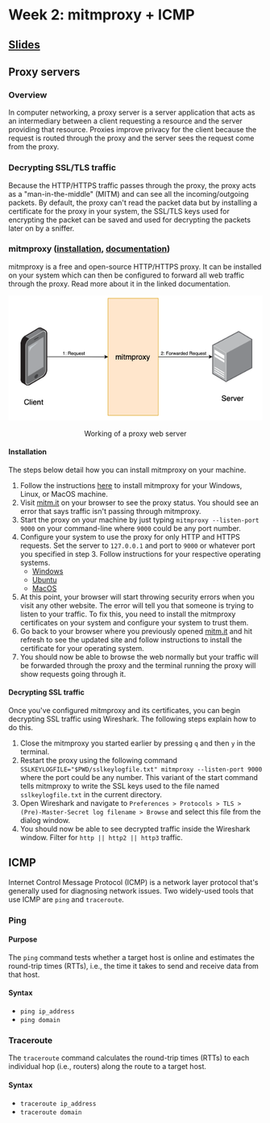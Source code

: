 # Week 2: mitmproxy + ICMP
## [Slides](https://docs.google.com/presentation/d/1vUyNbqYavZbgM2SPJbEWxwJ60Z-ywxdZp5qm539f-7Q/edit?usp=sharing)

## Proxy servers

### Overview
In computer networking, a proxy server is a server application that acts as an intermediary between a client requesting a resource and the server providing that resource. Proxies improve privacy for the client because the request is routed through the proxy and the server sees the request come from the proxy.

### Decrypting SSL/TLS traffic
Because the HTTP/HTTPS traffic passes through the proxy, the proxy acts as a "man-in-the-middle" (MITM) and can see all the incoming/outgoing packets. By default, the proxy can't read the packet data but by installing a certificate for the proxy in your system, the SSL/TLS keys used for encrypting the packet can be saved and used for decrypting the packets later on by a sniffer.

### mitmproxy ([installation](https://docs.mitmproxy.org/stable/overview-installation/), [documentation](https://docs.mitmproxy.org/stable/))

mitmproxy is a free and open-source HTTP/HTTPS proxy. It can be installed on your system which can then be configured to forward all web traffic through the proxy. Read more about it in the linked documentation.

<img src="img/mitmproxy.png">
<p align="center">Working of a proxy web server</p>

#### Installation
The steps below detail how you can install mitmproxy on your machine.

1. Follow the instructions [here](https://docs.mitmproxy.org/stable/overview-installation/) to install mitmproxy for your Windows, Linux, or MacOS machine.
2. Visit [mitm.it](https://mitm.it) on your browser to see the proxy status. You should see an error that says traffic isn't passing through mitmproxy.
3. Start the proxy on your machine by just typing `mitmproxy --listen-port 9000` on your command-line where `9000` could be any port number.
4. Configure your system to use the proxy for only HTTP and HTTPS requests. Set the server to `127.0.0.1` and port to `9000` or whatever port you specified in step 3. Follow instructions for your respective operating systems.
   - [Windows](https://oxylabs.io/resources/integrations/windows)
   - [Ubuntu](https://oxylabs.io/resources/integrations/ubuntu)
   - [MacOS](https://oxylabs.io/resources/integrations/mac)
5. At this point, your browser will start throwing security errors when you visit any other website. The error will tell you that someone is trying to listen to your traffic. To fix this, you need to install the mitmproxy certificates on your system and configure your system to trust them.
6. Go back to your browser where you previously opened [mitm.it](https://mitm.it) and hit refresh to see the updated site and follow instructions to install the certificate for your operating system.
7. You should now be able to browse the web normally but your traffic will be forwarded through the proxy and the terminal running the proxy will show requests going through it.


#### Decrypting SSL traffic
Once you've configured mitmproxy and its certificates, you can begin decrypting SSL traffic using Wireshark. The following steps explain how to do this.
1. Close the mitmproxy you started earlier by pressing `q` and then `y` in the terminal.
2. Restart the proxy using the following command `SSLKEYLOGFILE="$PWD/sslkeylogfile.txt" mitmproxy --listen-port 9000` where the port could be any number. This variant of the start command tells mitmproxy to write the SSL keys used to the file named `sslkeylogfile.txt` in the current directory.
3. Open Wireshark and navigate to `Preferences > Protocols > TLS > (Pre)-Master-Secret log filename > Browse` and select this file from the dialog window.
4. You should now be able to see decrypted traffic inside the Wireshark window. Filter for `http || http2 || http3` traffic. 

## ICMP
Internet Control Message Protocol (ICMP) is a network layer protocol that's generally used for diagnosing network issues. Two widely-used tools that use ICMP are `ping` and `traceroute`.

### Ping
#### Purpose
The `ping` command tests whether a target host is online and estimates the round-trip times (RTTs), i.e., the time it takes to send and receive data from that host.

#### Syntax
 - `ping ip_address`
 - `ping domain`

### Traceroute
The `traceroute` command calculates the round-trip times (RTTs) to each individual hop (i.e., routers) along the route to a target host.

#### Syntax
 - `traceroute ip_address`
 - `traceroute domain`
